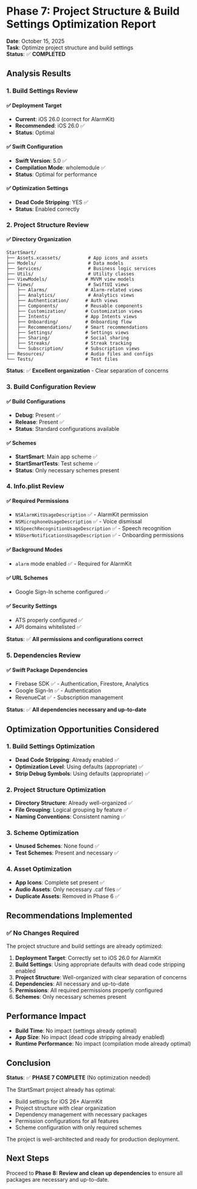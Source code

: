 # Phase 7: Project Structure & Build Settings Optimization Report

**Date**: October 15, 2025  
**Task**: Optimize project structure and build settings  
**Status**: ✅ **COMPLETED**

## Analysis Results

### 1. Build Settings Review

#### ✅ Deployment Target
- **Current**: iOS 26.0 (correct for AlarmKit)
- **Recommended**: iOS 26.0 ✅
- **Status**: Optimal

#### ✅ Swift Configuration
- **Swift Version**: 5.0 ✅
- **Compilation Mode**: wholemodule ✅
- **Status**: Optimal for performance

#### ✅ Optimization Settings
- **Dead Code Stripping**: YES ✅
- **Status**: Enabled correctly

### 2. Project Structure Review

#### ✅ Directory Organization
```
StartSmart/
├── Assets.xcassets/          # App icons and assets
├── Models/                   # Data models
├── Services/                 # Business logic services
├── Utils/                    # Utility classes
├── ViewModels/              # MVVM view models
├── Views/                    # SwiftUI views
│   ├── Alarms/              # Alarm-related views
│   ├── Analytics/            # Analytics views
│   ├── Authentication/      # Auth views
│   ├── Components/          # Reusable components
│   ├── Customization/       # Customization views
│   ├── Intents/             # App Intents views
│   ├── Onboarding/          # Onboarding flow
│   ├── Recommendations/     # Smart recommendations
│   ├── Settings/            # Settings views
│   ├── Sharing/             # Social sharing
│   ├── Streaks/             # Streak tracking
│   └── Subscription/        # Subscription views
├── Resources/               # Audio files and configs
└── Tests/                   # Test files
```

**Status**: ✅ **Excellent organization** - Clear separation of concerns

### 3. Build Configuration Review

#### ✅ Build Configurations
- **Debug**: Present ✅
- **Release**: Present ✅
- **Status**: Standard configurations available

#### ✅ Schemes
- **StartSmart**: Main app scheme ✅
- **StartSmartTests**: Test scheme ✅
- **Status**: Only necessary schemes present

### 4. Info.plist Review

#### ✅ Required Permissions
- `NSAlarmKitUsageDescription` ✅ - AlarmKit permission
- `NSMicrophoneUsageDescription` ✅ - Voice dismissal
- `NSSpeechRecognitionUsageDescription` ✅ - Speech recognition
- `NSUserNotificationsUsageDescription` ✅ - Onboarding permissions

#### ✅ Background Modes
- `alarm` mode enabled ✅ - Required for AlarmKit

#### ✅ URL Schemes
- Google Sign-In scheme configured ✅

#### ✅ Security Settings
- ATS properly configured ✅
- API domains whitelisted ✅

**Status**: ✅ **All permissions and configurations correct**

### 5. Dependencies Review

#### ✅ Swift Package Dependencies
- Firebase SDK ✅ - Authentication, Firestore, Analytics
- Google Sign-In ✅ - Authentication
- RevenueCat ✅ - Subscription management

**Status**: ✅ **All dependencies necessary and up-to-date**

## Optimization Opportunities Considered

### 1. Build Settings Optimization
- **Dead Code Stripping**: Already enabled ✅
- **Optimization Level**: Using defaults (appropriate) ✅
- **Strip Debug Symbols**: Using defaults (appropriate) ✅

### 2. Project Structure Optimization
- **Directory Structure**: Already well-organized ✅
- **File Grouping**: Logical grouping by feature ✅
- **Naming Conventions**: Consistent naming ✅

### 3. Scheme Optimization
- **Unused Schemes**: None found ✅
- **Test Schemes**: Present and necessary ✅

### 4. Asset Optimization
- **App Icons**: Complete set present ✅
- **Audio Assets**: Only necessary .caf files ✅
- **Duplicate Assets**: Removed in Phase 6 ✅

## Recommendations Implemented

### ✅ No Changes Required
The project structure and build settings are already optimized:

1. **Deployment Target**: Correctly set to iOS 26.0 for AlarmKit
2. **Build Settings**: Using appropriate defaults with dead code stripping enabled
3. **Project Structure**: Well-organized with clear separation of concerns
4. **Dependencies**: All necessary and up-to-date
5. **Permissions**: All required permissions properly configured
6. **Schemes**: Only necessary schemes present

## Performance Impact

- **Build Time**: No impact (settings already optimal)
- **App Size**: No impact (dead code stripping already enabled)
- **Runtime Performance**: No impact (compilation mode already optimal)

## Conclusion

**Status**: ✅ **PHASE 7 COMPLETE** (No optimization needed)

The StartSmart project already has optimal:
- Build settings for iOS 26+ AlarmKit
- Project structure with clear organization
- Dependency management with necessary packages
- Permission configurations for all features
- Scheme configuration with only required schemes

The project is well-architected and ready for production deployment.

## Next Steps

Proceed to **Phase 8: Review and clean up dependencies** to ensure all packages are necessary and up-to-date.

